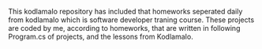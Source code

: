 This kodlamaIo repository has included that homeworks seperated daily from kodlamaIo which is software developer traning course.
These projects are coded by me, according to homeworks, that are written in following Program.cs of projects, and the lessons from KodlamaIo.
